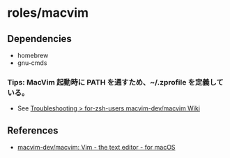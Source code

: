 # roles/macvim



## Dependencies
- homebrew
- gnu-cmds



### Tips: MacVim 起動時に PATH を通すため、~/.zprofile を定義している。
- See [Troubleshooting > for-zsh-users macvim-dev/macvim Wiki](https://github.com/macvim-dev/macvim/wiki/Troubleshooting#for-zsh-users)



## References
- [macvim-dev/macvim: Vim - the text editor - for macOS](https://github.com/macvim-dev/macvim)

